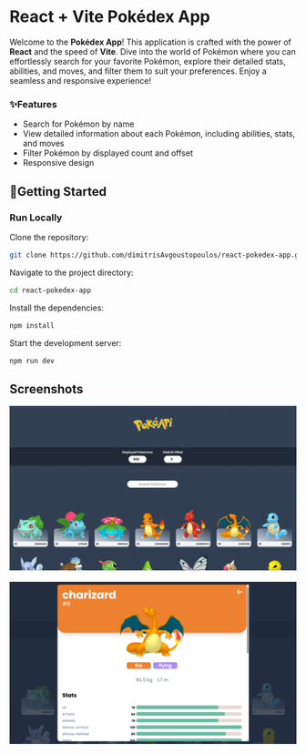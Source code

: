 # React + Vite Pokédex App

Welcome to the **Pokédex App**! This application is crafted with the power of **React** and the speed of **Vite**. Dive into the world of Pokémon where you can effortlessly search for your favorite Pokémon, explore their detailed stats, abilities, and moves, and filter them to suit your preferences. Enjoy a seamless and responsive experience!

### ✨Features

- Search for Pokémon by name
- View detailed information about each Pokémon, including abilities, stats, and moves
- Filter Pokémon by displayed count and offset
- Responsive design

## 🚀Getting Started

### Run Locally

Clone the repository:

```bash
git clone https://github.com/dimitrisAvgoustopoulos/react-pokedex-app.git
```

Navigate to the project directory:

```bash
cd react-pokedex-app
```

Install the dependencies:

```bash
npm install
```

Start the development server:

```bash
npm run dev
```

## Screenshots
![Project Screenshot1](screenshots/screenshot1.png)
<br><br>
![Project Screenshot2](screenshots/screenshot2.png)

